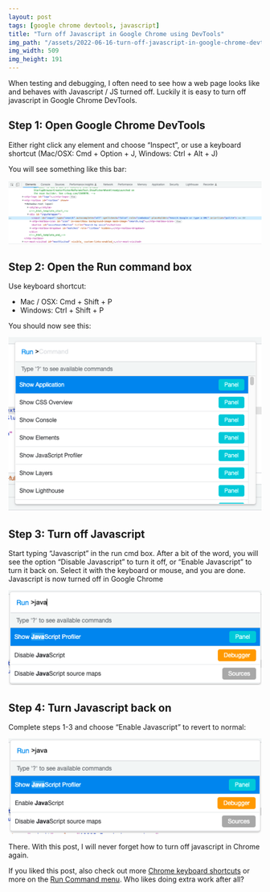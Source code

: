 ```yaml
---
layout: post
tags: [google chrome devtools, javascript]
title: "Turn off Javascript in Google Chrome using DevTools"
img_path: "/assets/2022-06-16-turn-off-javascript-in-google-chrome-devtools/devtools-command-palette-disable-javascript.png"
img_width: 509
img_height: 191
---
```


When testing and debugging, I often need to see how a web page looks like and behaves with Javascript / JS turned off. Luckily it is easy to turn off javascript in Google Chrome DevTools.

## Step 1: Open Google Chrome DevTools

Either right click any element and choose “Inspect”, or use a keyboard shortcut (Mac/OSX: Cmd + Option + J, Windows: Ctrl + Alt + J)

You will see something like this bar:

![Chrome turn off Javascript Step 1: Open DevTools](/assets/2022-06-16-turn-off-javascript-in-google-chrome-devtools/chrome-open-devtools.png)

## Step 2: Open the Run command box

Use keyboard shortcut:

- Mac / OSX: Cmd + Shift + P
- Windows: Ctrl + Shift + P

You should now see this:

![Chrome turn off Javascript Step 2: Open the Run command box](/assets/2022-06-16-turn-off-javascript-in-google-chrome-devtools/devtools-command-pallette.png)

## Step 3: Turn off Javascript

Start typing “Javascript” in the run cmd box. After a bit of the word, you will see the option “Disable Javascript” to turn it off, or “Enable Javascript” to turn it back on. Select it with the keyboard or mouse, and you are done. Javascript is now turned off in Google Chrome

![Chrome DevTools Command Palette: Disable Javascript](/assets/2022-06-16-turn-off-javascript-in-google-chrome-devtools/devtools-command-palette-disable-javascript.png)

## Step 4: Turn Javascript back on

Complete steps 1-3 and choose “Enable Javascript” to revert to normal:

![Chrome DevTools Command Palette: Enable Javascript](/assets/2022-06-16-turn-off-javascript-in-google-chrome-devtools/chrome-devtools-turn-on-javascript-again.png)

There. With this post, I will never forget how to turn off javascript in Chrome again.

If you liked this post, also check out more [Chrome keyboard shortcuts](https://developer.chrome.com/docs/devtools/shortcuts/) or more on the [Run Command menu](https://developer.chrome.com/docs/devtools/command-menu/). Who likes doing extra work after all?
